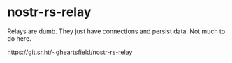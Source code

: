 # nostr-rs-relay

Relays are dumb. They just have connections and persist data. Not much to do here.

https://git.sr.ht/~gheartsfield/nostr-rs-relay
